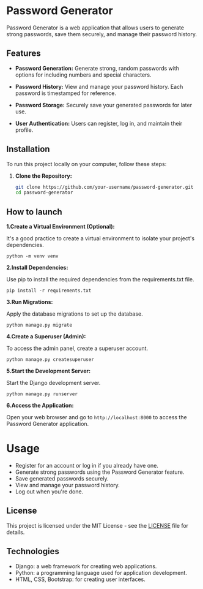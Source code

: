# Password Generator

Password Generator is a web application that allows users to generate strong passwords, save them securely, and manage their password history.

## Features

- **Password Generation:** Generate strong, random passwords with options for including numbers and special characters.

- **Password History:** View and manage your password history. Each password is timestamped for reference.

- **Password Storage:** Securely save your generated passwords for later use.

- **User Authentication:** Users can register, log in, and maintain their profile.

## Installation

To run this project locally on your computer, follow these steps:

1. **Clone the Repository:**

   ```bash
   git clone https://github.com/your-username/password-generator.git
   cd password-generator

## How to launch

**1.Create a Virtual Environment (Optional):**

It's a good practice to create a virtual environment to isolate your project's dependencies.

`python -m venv venv`

**2.Install Dependencies:**

Use pip to install the required dependencies from the requirements.txt file.

`pip install -r requirements.txt`

**3.Run Migrations:**

Apply the database migrations to set up the database.

`python manage.py migrate`

**4.Create a Superuser (Admin):**

To access the admin panel, create a superuser account.

`python manage.py createsuperuser`


**5.Start the Development Server:**

Start the Django development server.

`python manage.py runserver`

**6.Access the Application:**

Open your web browser and go to `http://localhost:8000` to access the Password Generator application.

# Usage

- Register for an account or log in if you already have one.
- Generate strong passwords using the Password Generator feature.
- Save generated passwords securely.
- View and manage your password history.
- Log out when you're done.

## License

This project is licensed under the MIT License - see the [LICENSE](LICENSE.md) file for details.

## Technologies

- Django: a web framework for creating web applications.
- Python: a programming language used for application development.
- HTML, CSS, Bootstrap: for creating user interfaces.




